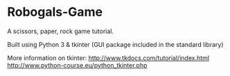 # Robogals-Game
A scissors, paper, rock game tutorial. 

Built using Python 3 & tkinter (GUI package included in the standard library) 

More information on tkinter:
http://www.tkdocs.com/tutorial/index.html
http://www.python-course.eu/python_tkinter.php
